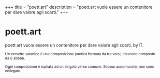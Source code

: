 +++
title = "poett.art"
description = "poett.art vuole essere un contenitore per dare valore agli scarti."
+++

# poett.art

poett.art vuole essere un contenitore per dare valore agli scarti.
by Π.

<small>Un versetto satanico è una composizione poetica formata da tre versi, ciascuno composto da 6 sillabe.</small>

<small>Ogni composizione è ispirata ad un singolo verso comune. Seppur accomunate, non sono collegate.</small>